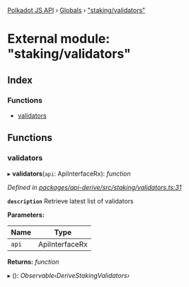 [Polkadot JS API](../README.md) › [Globals](../globals.md) › ["staking/validators"](_staking_validators_.md)

# External module: "staking/validators"

## Index

### Functions

* [validators](_staking_validators_.md#validators)

## Functions

###  validators

▸ **validators**(`api`: ApiInterfaceRx): *function*

*Defined in [packages/api-derive/src/staking/validators.ts:31](https://github.com/polkadot-js/api/blob/423227d385/packages/api-derive/src/staking/validators.ts#L31)*

**`description`** Retrieve latest list of validators

**Parameters:**

Name | Type |
------ | ------ |
`api` | ApiInterfaceRx |

**Returns:** *function*

▸ (): *Observable‹DeriveStakingValidators›*
